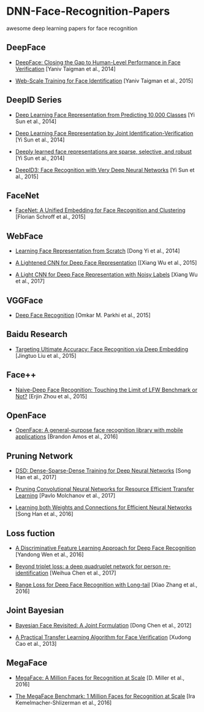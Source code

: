 # DNN-Face-Recognition-Papers
awesome deep learning papers for face recognition

## DeepFace
- [DeepFace: Closing the Gap to Human-Level Performance in Face Verification](https://www.cs.toronto.edu/~ranzato/publications/taigman_cvpr14.pdf) [Yaniv Taigman et al., 2014]

- [Web-Scale Training for Face Identification](https://arxiv.org/abs/1406.5266) [Yaniv Taigman et al., 2015]

## DeepID Series
- [Deep Learning Face Representation from Predicting 10,000 Classes](http://mmlab.ie.cuhk.edu.hk/pdf/YiSun_CVPR14.pdf) [Yi Sun et al., 2014]

- [Deep Learning Face Representation by Joint Identification-Verification](https://arxiv.org/abs/1406.4773) [Yi Sun et al., 2014]

- [Deeply learned face representations are sparse, selective, and robust](https://arxiv.org/abs/1412.1265) [Yi Sun et al., 2014]

- [DeepID3: Face Recognition with Very Deep Neural Networks](https://arxiv.org/abs/1502.00873) [Yi Sun et al., 2015]

## FaceNet
- [FaceNet: A Unified Embedding for Face Recognition and Clustering](http://www.cv-foundation.org/openaccess/content_cvpr_2015/html/Schroff_FaceNet_A_Unified_2015_CVPR_paper.html) [Florian Schroff et al., 2015]


## WebFace
- [Learning Face Representation from Scratch](https://arxiv.org/pdf/1411.7923.pdf) [Dong Yi et al., 2014]

- [A Lightened CNN for Deep Face Representation](https://pdfs.semanticscholar.org/d4e6/69d5d35fa0ca9f8d9a193c82d4153f5ffc4e.pdf) [[Xiang Wu et al., 2015]

- [A Light CNN for Deep Face Representation with Noisy Labels](https://arxiv.org/abs/1511.02683) [Xiang Wu et al., 2017]

## VGGFace
- [Deep Face Recognition](https://www.robots.ox.ac.uk/~vgg/publications/2015/Parkhi15/parkhi15.pdf) [Omkar M. Parkhi et al., 2015]

## Baidu Research
- [Targeting Ultimate Accuracy: Face Recognition via Deep Embedding](https://arxiv.org/abs/1506.07310) [Jingtuo Liu et al., 2015]

## Face++
- [Naive-Deep Face Recognition: Touching the Limit of LFW Benchmark or Not?](https://arxiv.org/abs/1501.04690) [Erjin Zhou et al., 2015]

## OpenFace
- [OpenFace: A general-purpose face recognition library with mobile applications](https://cmusatyalab.github.io/openface/) [Brandon Amos et al., 2016]

## Pruning Network
- [DSD: Dense-Sparse-Dense Training for Deep Neural Networks](https://arxiv.org/abs/1607.04381) [Song Han et al., 2017]

- [Pruning Convolutional Neural Networks for Resource Efficient Transfer Learning](https://arxiv.org/abs/1611.06440) [Pavlo Molchanov et al., 2017]

- [Learning both Weights and Connections for Efficient Neural Networks](https://arxiv.org/abs/1506.02626) [Song Han et al., 2016]

## Loss fuction
- [A Discriminative Feature Learning Approach for Deep Face Recognition](http://ydwen.github.io/papers/WenECCV16.pdf) [Yandong Wen et al., 2016]

- [Beyond triplet loss: a deep quadruplet network for person re-identification](https://arxiv.org/pdf/1704.01719.pdf) [Weihua Chen et al., 2017]

- [Range Loss for Deep Face Recognition with Long-tail](https://arxiv.org/abs/1611.08976) [Xiao Zhang et al., 2016]

## Joint Bayesian
- [Bayesian Face Revisited: A Joint Formulation](http://www.jiansun.org/papers/ECCV12_BayesianFace.pdf) [Dong Chen et al., 2012]

- [A Practical Transfer Learning Algorithm for Face Verification](http://www.cv-foundation.org/openaccess/content_iccv_2013/papers/Cao_A_Practical_Transfer_2013_ICCV_paper.pdf) [Xudong Cao et al., 2013]

## MegaFace
- [MegaFace: A Million Faces for Recognition at Scale](https://arxiv.org/abs/1505.02108) [D. Miller et al., 2016]

- [The MegaFace Benchmark: 1 Million Faces for Recognition at Scale](http://www.cv-foundation.org/openaccess/content_cvpr_2016/papers/Kemelmacher-Shlizerman_The_MegaFace_Benchmark_CVPR_2016_paper.pdf) [Ira Kemelmacher-Shlizerman et al., 2016]


